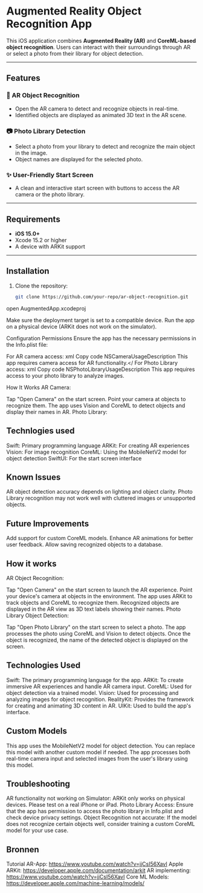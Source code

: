 # Augmented Reality Object Recognition App

This iOS application combines **Augmented Reality (AR)** and **CoreML-based object recognition**. Users can interact with their surroundings through AR or select a photo from their library for object detection.

---

## Features

### 🎥 AR Object Recognition
- Open the AR camera to detect and recognize objects in real-time.
- Identified objects are displayed as animated 3D text in the AR scene.

### 📷 Photo Library Detection
- Select a photo from your library to detect and recognize the main object in the image.
- Object names are displayed for the selected photo.

### ✨ User-Friendly Start Screen
- A clean and interactive start screen with buttons to access the AR camera or the photo library.

---

## Requirements

- **iOS 15.0+**
- Xcode 15.2 or higher
- A device with ARKit support

---

## Installation

1. Clone the repository:
   ```bash
   git clone https://github.com/your-repo/ar-object-recognition.git
open AugmentedApp.xcodeproj

Make sure the deployment target is set to a compatible device.
Run the app on a physical device (ARKit does not work on the simulator).

Configuration
Permissions
Ensure the app has the necessary permissions in the Info.plist file:

For AR camera access:
xml
Copy code
NSCameraUsageDescription
This app requires camera access for AR functionality.</
For Photo Library access:
xml
Copy code
NSPhotoLibraryUsageDescription
This app requires access to your photo library to analyze images.

How It Works
AR Camera:

Tap "Open Camera" on the start screen.
Point your camera at objects to recognize them.
The app uses Vision and CoreML to detect objects and display their names in AR.
Photo Library:


## Technlogies used
Swift: Primary programming language
ARKit: For creating AR experiences
Vision: For image recognition
CoreML: Using the MobileNetV2 model for object detection
SwiftUI: For the start screen interface
## Known Issues
AR object detection accuracy depends on lighting and object clarity.
Photo Library recognition may not work well with cluttered images or unsupported objects.
## Future Improvements

Add support for custom CoreML models.
Enhance AR animations for better user feedback.
Allow saving recognized objects to a database.

## How it works 
AR Object Recognition:

Tap "Open Camera" on the start screen to launch the AR experience.
Point your device's camera at objects in the environment.
The app uses ARKit to track objects and CoreML to recognize them.
Recognized objects are displayed in the AR view as 3D text labels showing their names.
Photo Library Object Detection:

Tap "Open Photo Library" on the start screen to select a photo.
The app processes the photo using CoreML and Vision to detect objects.
Once the object is recognized, the name of the detected object is displayed on the screen.

## Technologies Used
Swift: The primary programming language for the app.
ARKit: To create immersive AR experiences and handle AR camera input.
CoreML: Used for object detection via a trained model.
Vision: Used for processing and analyzing images for object recognition.
RealityKit: Provides the framework for creating and animating 3D content in AR.
UIKit: Used to build the app's interface.

## Custom Models
This app uses the MobileNetV2 model for object detection. You can replace this model with another custom model if needed. The app processes both real-time camera input and selected images from the user's library using this model.

## Troubleshooting
AR functionality not working on Simulator: ARKit only works on physical devices. Please test on a real iPhone or iPad.
Photo Library Access: Ensure that the app has permission to access the photo library in Info.plist and check device privacy settings.
Object Recognition not accurate: If the model does not recognize certain objects well, consider training a custom CoreML model for your use case.

## Bronnen

Tutorial AR-App: https://www.youtube.com/watch?v=jjCsI56XavI
Apple ARKit: https://developer.apple.com/documentation/arkit
AR implementing: https://www.youtube.com/watch?v=jjCsI56XavI
Core ML Models: https://developer.apple.com/machine-learning/models/